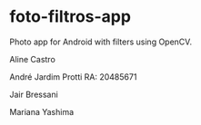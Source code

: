 # foto-filtros-app
Photo app for Android with filters using OpenCV.

Aline Castro 

André Jardim Protti RA: 20485671

Jair Bressani

Mariana Yashima
